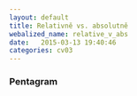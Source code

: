 ```yaml
---
layout: default
title: Relativně vs. absolutně
webalized_name: relative_v_abs
date:   2015-03-13 19:40:46
categories: cv03
---
```


<h3>Pentagram</h3>